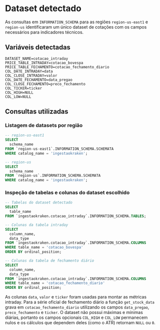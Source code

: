 # Dataset detectado

As consultas em `INFORMATION_SCHEMA` para as regiões `region-us-east1` e `region-us` identificaram um único dataset de cotações com os campos necessários para indicadores técnicos.

## Variáveis detectadas

```text
DATASET_NAME=cotacao_intraday
PRICE_TABLE_INTRADAY=cotacao_bovespa
PRICE_TABLE_FECHAMENTO=cotacao_fechamento_diario
COL_DATE_INTRADAY=data
COL_CLOSE_INTRADAY=valor
COL_DATE_FECHAMENTO=data_pregao
COL_CLOSE_FECHAMENTO=preco_fechamento
COL_TICKER=ticker
COL_HIGH=NULL
COL_LOW=NULL
```

## Consultas utilizadas

### Listagem de datasets por região

```sql
-- region-us-east1
SELECT
  schema_name
FROM `region-us-east1`.INFORMATION_SCHEMA.SCHEMATA
WHERE catalog_name = 'ingestaokraken';

-- region-us
SELECT
  schema_name
FROM `region-us`.INFORMATION_SCHEMA.SCHEMATA
WHERE catalog_name = 'ingestaokraken';
```

### Inspeção de tabelas e colunas do dataset escolhido

```sql
-- Tabelas do dataset detectado
SELECT
  table_name
FROM `ingestaokraken.cotacao_intraday`.INFORMATION_SCHEMA.TABLES;

-- Colunas da tabela intraday
SELECT
  column_name,
  data_type
FROM `ingestaokraken.cotacao_intraday`.INFORMATION_SCHEMA.COLUMNS
WHERE table_name = 'cotacao_bovespa'
ORDER BY ordinal_position;

-- Colunas da tabela de fechamento diário
SELECT
  column_name,
  data_type
FROM `ingestaokraken.cotacao_intraday`.INFORMATION_SCHEMA.COLUMNS
WHERE table_name = 'cotacao_fechamento_diario'
ORDER BY ordinal_position;
```

As colunas `data`, `valor` e `ticker` foram usadas para montar as métricas intraday. Para a série oficial de fechamento diário a função `get_stock_data` grava em `cotacao_fechamento_diario` utilizando os campos `data_pregao`, `preco_fechamento` e `ticker`. O dataset não possui máximas e mínimas diárias, portanto os campos opcionais `COL_HIGH` e `COL_LOW` permanecem nulos e os cálculos que dependem deles (como o ATR) retornam `NULL` ou `0`.
